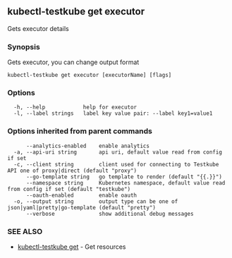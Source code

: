 ## kubectl-testkube get executor

Gets executor details

### Synopsis

Gets executor, you can change output format

```
kubectl-testkube get executor [executorName] [flags]
```

### Options

```
  -h, --help            help for executor
  -l, --label strings   label key value pair: --label key1=value1
```

### Options inherited from parent commands

```
      --analytics-enabled    enable analytics
  -a, --api-uri string       api uri, default value read from config if set
  -c, --client string        client used for connecting to Testkube API one of proxy|direct (default "proxy")
      --go-template string   go template to render (default "{{.}}")
      --namespace string     Kubernetes namespace, default value read from config if set (default "testkube")
      --oauth-enabled        enable oauth
  -o, --output string        output type can be one of json|yaml|pretty|go-template (default "pretty")
      --verbose              show additional debug messages
```

### SEE ALSO

* [kubectl-testkube get](kubectl-testkube_get.md)	 - Get resources

